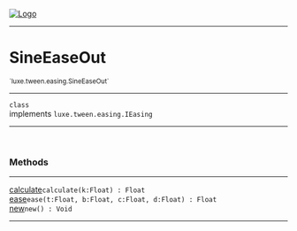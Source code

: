 
[![Logo](../../../../images/logo.png)](../../../../api/index.html)

---



<h1>SineEaseOut</h1>
<small>`luxe.tween.easing.SineEaseOut`</small>



---

`class`<br/>implements <code><span>luxe.tween.easing.IEasing</span></code>

---

&nbsp;
&nbsp;







<h3>Methods</h3> <hr/><span class="method apipage">
            <a name="calculate"><a class="lift" href="#calculate">calculate</a></a><code class="signature apipage">calculate(k:Float<span></span>) : Float</code><br/><span class="small_desc_flat"></span>
        </span>
    <span class="method apipage">
            <a name="ease"><a class="lift" href="#ease">ease</a></a><code class="signature apipage">ease(t:Float<span></span>, b:Float<span></span>, c:Float<span></span>, d:Float<span></span>) : Float</code><br/><span class="small_desc_flat"></span>
        </span>
    <span class="method apipage">
            <a name="new"><a class="lift" href="#new">new</a></a><code class="signature apipage">new() : Void</code><br/><span class="small_desc_flat"></span>
        </span>
    





---

&nbsp;
&nbsp;
&nbsp;
&nbsp;